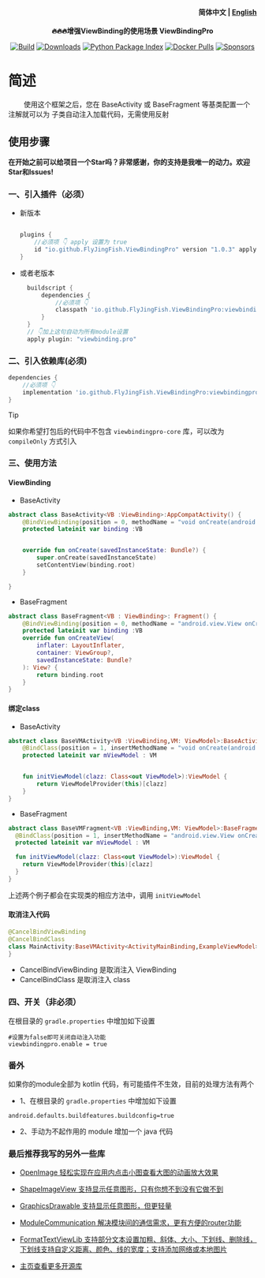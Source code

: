 <h4 align="right">
  <strong>简体中文</strong> | <a href="https://github.com/FlyJingFish/ViewBindingPro/blob/master/README-en.md">English</a>
</h4>

<p align="center">
  <strong>
    🔥🔥🔥增强ViewBinding的使用场景
    <a>ViewBindingPro</a>
  </strong>
</p>

<p align="center">
  <a href="https://central.sonatype.com/search?q=io.github.FlyJingFish.ViewBindingPro"><img
    src="https://img.shields.io/maven-central/v/io.github.FlyJingFish.ViewBindingPro/viewbindingpro-core"
    alt="Build"
  /></a>
  <a href="https://github.com/FlyJingFish/ViewBindingPro/stargazers"><img
    src="https://img.shields.io/github/stars/FlyJingFish/ViewBindingPro.svg?style=flat"
    alt="Downloads"
  /></a>
  <a href="https://github.com/FlyJingFish/ViewBindingPro/network/members"><img
    src="https://img.shields.io/github/forks/FlyJingFish/ViewBindingPro.svg?style=flat"
    alt="Python Package Index"
  /></a>
  <a href="https://github.com/FlyJingFish/ViewBindingPro/issues"><img
    src="https://img.shields.io/github/issues/FlyJingFish/ViewBindingPro.svg?style=flat"
    alt="Docker Pulls"
  /></a>
  <a href="https://github.com/FlyJingFish/ViewBindingPro/blob/master/LICENSE"><img
    src="https://img.shields.io/github/license/FlyJingFish/ViewBindingPro.svg?style=flat"
    alt="Sponsors"
  /></a>
</p>



# 简述

&nbsp;&nbsp;&nbsp;&nbsp;&nbsp;&nbsp;&nbsp;&nbsp;使用这个框架之后，您在 BaseActivity 或 BaseFragment 等基类配置一个注解就可以为 子类自动注入加载代码，无需使用反射



## 使用步骤

**在开始之前可以给项目一个Star吗？非常感谢，你的支持是我唯一的动力。欢迎Star和Issues!**

### 一、引入插件（必须）


- 新版本

  ```gradle
  
  plugins {
      //必须项 👇 apply 设置为 true 
      id "io.github.FlyJingFish.ViewBindingPro" version "1.0.3" apply true
  }
  ```

- 或者老版本

  ```gradle
    buildscript {
        dependencies {
            //必须项 👇
            classpath 'io.github.FlyJingFish.ViewBindingPro:viewbindingpro-plugin:1.0.3'
        }
    }
    // 👇加上这句自动为所有module设置
    apply plugin: "viewbinding.pro"
    ```


### 二、引入依赖库(必须)

```gradle
dependencies {
    //必须项 👇
    implementation 'io.github.FlyJingFish.ViewBindingPro:viewbindingpro-core:1.0.3'
}
```

> [!TIP]
> 如果你希望打包后的代码中不包含 `viewbindingpro-core` 库，可以改为 `compileOnly` 方式引入


### 三、使用方法

#### ViewBinding

- BaseActivity

```kotlin
abstract class BaseActivity<VB :ViewBinding>:AppCompatActivity() {
    @BindViewBinding(position = 0, methodName = "void onCreate(android.os.Bundle)", isProtected = true, bindingType = BingType.INFLATE)
    protected lateinit var binding :VB


    override fun onCreate(savedInstanceState: Bundle?) {
        super.onCreate(savedInstanceState)
        setContentView(binding.root)
    }

}
```

- BaseFragment

```kotlin
abstract class BaseFragment<VB : ViewBinding>: Fragment() {
    @BindViewBinding(position = 0, methodName = "android.view.View onCreateView(android.view.LayoutInflater,android.view.ViewGroup,android.os.Bundle)",  isProtected = false,bindingType = BingType.INFLATE_FALSE)
    protected lateinit var binding :VB
    override fun onCreateView(
        inflater: LayoutInflater,
        container: ViewGroup?,
        savedInstanceState: Bundle?
    ): View? {
        return binding.root
    }
}
```

#### 绑定class

- BaseActivity

```kotlin
abstract class BaseVMActivity<VB :ViewBinding,VM: ViewModel>:BaseActivity<VB>() {
    @BindClass(position = 1, insertMethodName = "void onCreate(android.os.Bundle)", callMethodName = "androidx.lifecycle.ViewModel initViewModel(java.lang.Class)",isProtected = false)
    protected lateinit var mViewModel : VM


    fun initViewModel(clazz: Class<out ViewModel>):ViewModel {
        return ViewModelProvider(this)[clazz]
    }
}
```

- BaseFragment

```kotlin
abstract class BaseVMFragment<VB :ViewBinding,VM: ViewModel>:BaseFragment<VB>() {
  @BindClass(position = 1, insertMethodName = "android.view.View onCreateView(android.view.LayoutInflater,android.view.ViewGroup,android.os.Bundle)", callMethodName = "androidx.lifecycle.ViewModel initViewModel(java.lang.Class)",isProtected = false)
  protected lateinit var mViewModel : VM

  fun initViewModel(clazz: Class<out ViewModel>):ViewModel {
    return ViewModelProvider(this)[clazz]
  }
}
```

上述两个例子都会在实现类的相应方法中，调用 `initViewModel`

#### 取消注入代码

```kotlin
@CancelBindViewBinding
@CancelBindClass
class MainActivity:BaseVMActivity<ActivityMainBinding,ExampleViewModel>() {
}
```

- CancelBindViewBinding 是取消注入 ViewBinding
- CancelBindClass 是取消注入 class

### 四、开关（非必须）

在根目录的 `gradle.properties` 中增加如下设置

```properties
#设置为false即可关闭自动注入功能
viewbindingpro.enable = true 
```

### 番外

如果你的module全部为 kotlin 代码，有可能插件不生效，目前的处理方法有两个

- 1、在根目录的 `gradle.properties` 中增加如下设置

```properties
android.defaults.buildfeatures.buildconfig=true
```

- 2、手动为不起作用的 module 增加一个 java 代码

### 最后推荐我写的另外一些库

- [OpenImage 轻松实现在应用内点击小图查看大图的动画放大效果](https://github.com/FlyJingFish/OpenImage)

- [ShapeImageView 支持显示任意图形，只有你想不到没有它做不到](https://github.com/FlyJingFish/ShapeImageView)

- [GraphicsDrawable 支持显示任意图形，但更轻量](https://github.com/FlyJingFish/GraphicsDrawable)

- [ModuleCommunication 解决模块间的通信需求，更有方便的router功能](https://github.com/FlyJingFish/ModuleCommunication)

- [FormatTextViewLib 支持部分文本设置加粗、斜体、大小、下划线、删除线，下划线支持自定义距离、颜色、线的宽度；支持添加网络或本地图片](https://github.com/FlyJingFish/FormatTextViewLib)

- [主页查看更多开源库](https://github.com/FlyJingFish)